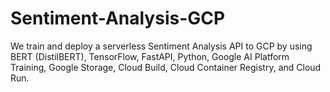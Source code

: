 # Sentiment-Analysis-GCP
We train and deploy a serverless Sentiment Analysis API to GCP by using BERT (DistilBERT), TensorFlow, FastAPI, Python, Google AI Platform Training, Google Storage, Cloud Build, Cloud Container Registry, and Cloud Run.
